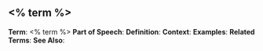 ## <% term %>
**Term**: <% term %>
**Part of Speech**: 
**Definition**: 
**Context**: 
**Examples**: 
**Related Terms**: 
**See Also**:
